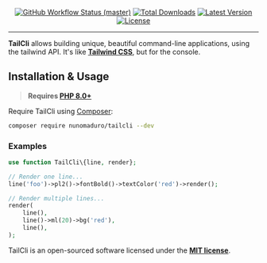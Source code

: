 <p align="center">
    <p align="center">
        <a href="https://github.com/nunomaduro/tailcli/actions"><img alt="GitHub Workflow Status (master)" src="https://img.shields.io/github/workflow/status/nunomaduro/tailcli/Tests/master"></a>
        <a href="https://packagist.org/packages/nunomaduro/tailcli"><img alt="Total Downloads" src="https://img.shields.io/packagist/dt/nunomaduro/tailcli"></a>
        <a href="https://packagist.org/packages/nunomaduro/tailcli"><img alt="Latest Version" src="https://img.shields.io/packagist/v/nunomaduro/tailcli"></a>
        <a href="https://packagist.org/packages/nunomaduro/tailcli"><img alt="License" src="https://img.shields.io/packagist/l/nunomaduro/tailcli"></a>
    </p>
</p>

------
**TailCli** allows building unique, beautiful command-line applications, using the tailwind API. It's like **[Tailwind CSS](https://tailwindcss.com/)**, but for the console.

## Installation & Usage

> **Requires [PHP 8.0+](https://php.net/releases/)**

Require TailCli using [Composer](https://getcomposer.org):

```bash
composer require nunomaduro/tailcli --dev
```

### Examples

```php
use function TailCli\{line, render};

// Render one line...
line('foo')->pl2()->fontBold()->textColor('red')->render();

// Render multiple lines...
render(
    line(),
    line()->ml(20)->bg('red'),
    line(),
);
```

TailCli is an open-sourced software licensed under the **[MIT license](https://opensource.org/licenses/MIT)**.
